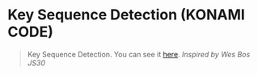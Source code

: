 # Key Sequence Detection (KONAMI CODE)

> Key Sequence Detection. You can see it [here](https://karolinedealencar.github.io/key-sequence-detection/).
> *Inspired by Wes Bos JS30*

